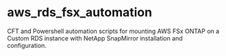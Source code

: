 # aws_rds_fsx_automation
CFT and Powershell automation scripts for mounting AWS FSx ONTAP on a Custom RDS instance with NetApp SnapMirror installation and configuration. 
